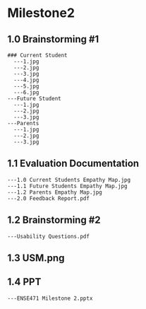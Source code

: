 # Milestone2

1.0 Brainstorming #1  
------
    ### Current Student  
      ---1.jpg  
      ---2.jpg  
      ---3.jpg  
      ---4.jpg  
      ---5.jpg  
      ---6.jpg  
    ---Future Student  
      ---1.jpg  
      ---2.jpg  
      ---3.jpg  
    ---Parents  
      ---1.jpg  
      ---2.jpg  
      ---3.jpg  
      
1.1 Evaluation Documentation  
------
    ---1.0 Current Students Empathy Map.jpg  
    ---1.1 Future Students Empathy Map.jpg  
    ---1.2 Parents Empathy Map.jpg  
    ---2.0 Feedback Report.pdf  

1.2 Brainstorming #2  
------
    ---Usability Questions.pdf  

1.3 USM.png  
------

1.4 PPT  
------
    ---ENSE471 Milestone 2.pptx  
